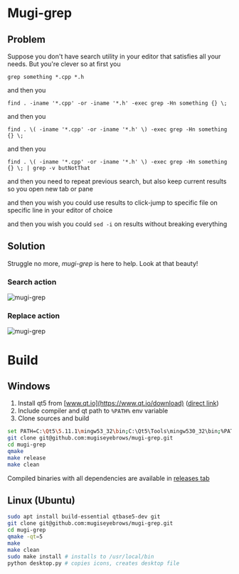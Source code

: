 # Mugi-grep

## Problem

Suppose you don't have search utility in your editor that satisfies all your needs. But you're clever so at first you

`grep something *.cpp *.h`

and then you

`find . -iname '*.cpp' -or -iname '*.h' -exec grep -Hn something {} \;`

and then you

`find . \( -iname '*.cpp' -or -iname '*.h' \) -exec grep -Hn something {} \;`

and then you

`find . \( -iname '*.cpp' -or -iname '*.h' \) -exec grep -Hn something {} \; | grep -v butNotThat`

and then you need to repeat previous search, but also keep current results so you open new tab or pane

and then you wish you could use results to click-jump to specific file on specific line in your editor of choice

and then you wish you could `sed -i` on results without breaking everything

## Solution

Struggle no more, _mugi-grep_ is here to help. Look at that beauty!

### Search action
![mugi-grep](https://mugiseyebrows.github.io/img/mugi-grep-search.png)

### Replace action
![mugi-grep](https://mugiseyebrows.github.io/img/mugi-grep-replace.png)

# Build

## Windows

1) Install qt5 from [www.qt.io](https://www.qt.io/download) ([direct link](https://download.qt.io/official_releases/qt/5.12/5.12.0/qt-opensource-windows-x86-5.12.0.exe))
2) Include compiler and qt path to `%PATH%` env variable
2) Clone sources and build

```bash
set PATH=C:\Qt5\5.11.1\mingw53_32\bin;C:\Qt5\Tools\mingw530_32\bin;%PATH%
git clone git@github.com:mugiseyebrows/mugi-grep.git
cd mugi-grep
qmake
make release
make clean
```

Compiled binaries with all dependencies are available in [releases tab](https://github.com/mugiseyebrows/mugi-grep/releases)

## Linux (Ubuntu)

```bash
sudo apt install build-essential qtbase5-dev git
git clone git@github.com:mugiseyebrows/mugi-grep.git
cd mugi-grep
qmake -qt=5
make
make clean
sudo make install # installs to /usr/local/bin
python desktop.py # copies icons, creates desktop file
```